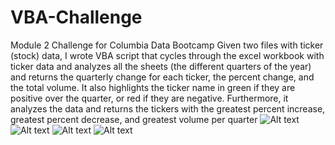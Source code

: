 # VBA-Challenge
Module 2 Challenge for Columbia Data Bootcamp
Given two files with ticker (stock) data, I wrote VBA script that cycles through the excel workbook with ticker data and analyzes all the sheets (the different quarters of the year) and returns the quarterly change for each ticker, the percent change, and the total volume. It also highlights the ticker name in green if they are positive over the quarter, or red if they are negative. Furthermore, it analyzes the data and returns the tickers with the greatest percent increase, greatest percent decrease, and greatest volume per quarter
![Alt text](/Users/kabirmahapatra/Desktop/M2-1.png)
![Alt text](/Users/kabirmahapatra/Desktop/M2-2.png)
![Alt text](/Users/kabirmahapatra/Desktop/M2-3.png)
![Alt text](/Users/kabirmahapatra/Desktop/M2-4.png)

